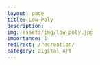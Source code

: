 ```yaml
---
layout: page
title: Low Poly
description:
img: assets/img/low_poly.jpg
importance: 1
redirect: /recreation/
category: Digital Art
---
```

